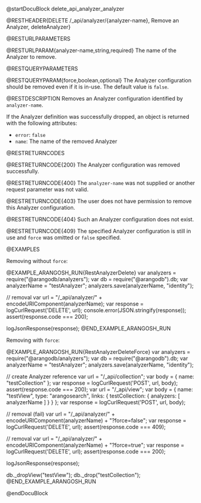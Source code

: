 @startDocuBlock delete_api_analyzer_analyzer

@RESTHEADER{DELETE /_api/analyzer/{analyzer-name}, Remove an Analyzer, deleteAnalyzer}

@RESTURLPARAMETERS

@RESTURLPARAM{analyzer-name,string,required}
The name of the Analyzer to remove.

@RESTQUERYPARAMETERS

@RESTQUERYPARAM{force,boolean,optional}
The Analyzer configuration should be removed even if it is in-use.
The default value is `false`.

@RESTDESCRIPTION
Removes an Analyzer configuration identified by `analyzer-name`.

If the Analyzer definition was successfully dropped, an object is returned with
the following attributes:
- `error`: `false`
- `name`: The name of the removed Analyzer

@RESTRETURNCODES

@RESTRETURNCODE{200}
The Analyzer configuration was removed successfully.

@RESTRETURNCODE{400}
The `analyzer-name` was not supplied or another request parameter was not
valid.

@RESTRETURNCODE{403}
The user does not have permission to remove this Analyzer configuration.

@RESTRETURNCODE{404}
Such an Analyzer configuration does not exist.

@RESTRETURNCODE{409}
The specified Analyzer configuration is still in use and `force` was omitted or
`false` specified.

@EXAMPLES

Removing without `force`:

@EXAMPLE_ARANGOSH_RUN{RestAnalyzerDelete}
  var analyzers = require("@arangodb/analyzers");
  var db = require("@arangodb").db;
  var analyzerName = "testAnalyzer";
  analyzers.save(analyzerName, "identity");

  // removal
  var url = "/_api/analyzer/" + encodeURIComponent(analyzerName);
  var response = logCurlRequest('DELETE', url);
console.error(JSON.stringify(response));
  assert(response.code === 200);

  logJsonResponse(response);
@END_EXAMPLE_ARANGOSH_RUN

Removing with `force`:

@EXAMPLE_ARANGOSH_RUN{RestAnalyzerDeleteForce}
  var analyzers = require("@arangodb/analyzers");
  var db = require("@arangodb").db;
  var analyzerName = "testAnalyzer";
  analyzers.save(analyzerName, "identity");

  // create Analyzer reference
  var url = "/_api/collection";
  var body = { name: "testCollection" };
  var response = logCurlRequest('POST', url, body);
  assert(response.code === 200);
  var url = "/_api/view";
  var body = {
    name: "testView",
    type: "arangosearch",
    links: { testCollection: { analyzers: [ analyzerName ] } }
  };
  var response = logCurlRequest('POST', url, body);

  // removal (fail)
  var url = "/_api/analyzer/" + encodeURIComponent(analyzerName) + "?force=false";
  var response = logCurlRequest('DELETE', url);
  assert(response.code === 409);

  // removal
  var url = "/_api/analyzer/" + encodeURIComponent(analyzerName) + "?force=true";
  var response = logCurlRequest('DELETE', url);
  assert(response.code === 200);

  logJsonResponse(response);

  db._dropView("testView");
  db._drop("testCollection");
@END_EXAMPLE_ARANGOSH_RUN

@endDocuBlock
